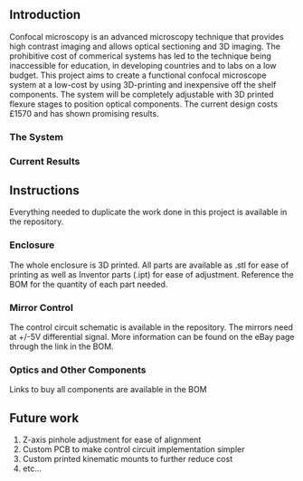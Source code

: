 ## Introduction

Confocal microscopy is an advanced microscopy technique that provides high contrast imaging and allows optical sectioning and 3D imaging. The prohibitive cost of commerical systems has led to the technique being inaccessible for education, in developing countries and to labs on a low budget. This project aims to create a functional confocal microscope system at a low-cost by using 3D-printing and inexpensive off the shelf components. The system will be completely adjustable with 3D printed flexure stages to position optical components. The current design costs £1570 and has shown promising results.

### The System

### Current Results


## Instructions

Everything needed to duplicate the work done in this project is available in the repository.

### Enclosure

The whole enclosure is 3D printed. All parts are available as .stl for ease of printing as well as Inventor parts (.ipt) for ease of adjustment. Reference the BOM for the quantity of each part needed.

### Mirror Control

The control circuit schematic is available in the repository. The mirrors need at +/-5V differential signal. More information can be found on the eBay page through the link in the BOM.

### Optics and Other Components

Links to buy all components are available in the BOM

## Future work
1. Z-axis pinhole adjustment for ease of alignment
2. Custom PCB to make control circuit implementation simpler
3. Custom printed kinematic mounts to further reduce cost
4. etc...
